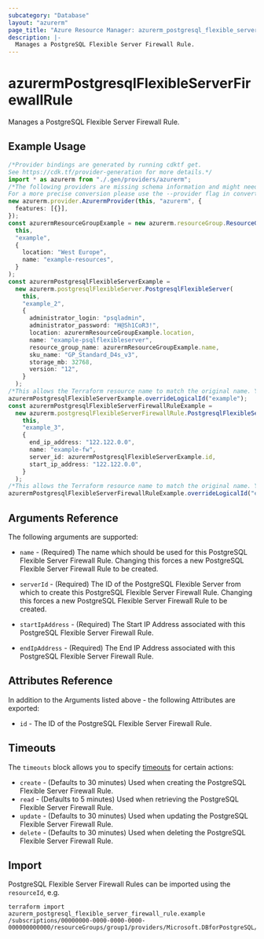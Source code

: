 ```yaml
---
subcategory: "Database"
layout: "azurerm"
page_title: "Azure Resource Manager: azurerm_postgresql_flexible_server_firewall_rule"
description: |-
  Manages a PostgreSQL Flexible Server Firewall Rule.
---
```


# azurermPostgresqlFlexibleServerFirewallRule

Manages a PostgreSQL Flexible Server Firewall Rule.

## Example Usage

```typescript
/*Provider bindings are generated by running cdktf get.
See https://cdk.tf/provider-generation for more details.*/
import * as azurerm from "./.gen/providers/azurerm";
/*The following providers are missing schema information and might need manual adjustments to synthesize correctly: azurerm.
For a more precise conversion please use the --provider flag in convert.*/
new azurerm.provider.AzurermProvider(this, "azurerm", {
  features: [{}],
});
const azurermResourceGroupExample = new azurerm.resourceGroup.ResourceGroup(
  this,
  "example",
  {
    location: "West Europe",
    name: "example-resources",
  }
);
const azurermPostgresqlFlexibleServerExample =
  new azurerm.postgresqlFlexibleServer.PostgresqlFlexibleServer(
    this,
    "example_2",
    {
      administrator_login: "psqladmin",
      administrator_password: "H@Sh1CoR3!",
      location: azurermResourceGroupExample.location,
      name: "example-psqlflexibleserver",
      resource_group_name: azurermResourceGroupExample.name,
      sku_name: "GP_Standard_D4s_v3",
      storage_mb: 32768,
      version: "12",
    }
  );
/*This allows the Terraform resource name to match the original name. You can remove the call if you don't need them to match.*/
azurermPostgresqlFlexibleServerExample.overrideLogicalId("example");
const azurermPostgresqlFlexibleServerFirewallRuleExample =
  new azurerm.postgresqlFlexibleServerFirewallRule.PostgresqlFlexibleServerFirewallRule(
    this,
    "example_3",
    {
      end_ip_address: "122.122.0.0",
      name: "example-fw",
      server_id: azurermPostgresqlFlexibleServerExample.id,
      start_ip_address: "122.122.0.0",
    }
  );
/*This allows the Terraform resource name to match the original name. You can remove the call if you don't need them to match.*/
azurermPostgresqlFlexibleServerFirewallRuleExample.overrideLogicalId("example");

```

## Arguments Reference

The following arguments are supported:

*   `name` - (Required) The name which should be used for this PostgreSQL Flexible Server Firewall Rule. Changing this forces a new PostgreSQL Flexible Server Firewall Rule to be created.

*   `serverId` - (Required) The ID of the PostgreSQL Flexible Server from which to create this PostgreSQL Flexible Server Firewall Rule. Changing this forces a new PostgreSQL Flexible Server Firewall Rule to be created.

*   `startIpAddress` - (Required) The Start IP Address associated with this PostgreSQL Flexible Server Firewall Rule.

*   `endIpAddress` - (Required) The End IP Address associated with this PostgreSQL Flexible Server Firewall Rule.

## Attributes Reference

In addition to the Arguments listed above - the following Attributes are exported:

* `id` - The ID of the PostgreSQL Flexible Server Firewall Rule.

## Timeouts

The `timeouts` block allows you to specify [timeouts](https://www.terraform.io/language/resources/syntax#operation-timeouts) for certain actions:

* `create` - (Defaults to 30 minutes) Used when creating the PostgreSQL Flexible Server Firewall Rule.
* `read` - (Defaults to 5 minutes) Used when retrieving the PostgreSQL Flexible Server Firewall Rule.
* `update` - (Defaults to 30 minutes) Used when updating the PostgreSQL Flexible Server Firewall Rule.
* `delete` - (Defaults to 30 minutes) Used when deleting the PostgreSQL Flexible Server Firewall Rule.

## Import

PostgreSQL Flexible Server Firewall Rules can be imported using the `resourceId`, e.g.

```console
terraform import azurerm_postgresql_flexible_server_firewall_rule.example /subscriptions/00000000-0000-0000-0000-000000000000/resourceGroups/group1/providers/Microsoft.DBforPostgreSQL/flexibleServers/flexibleServer1/firewallRules/firewallRule1
```
